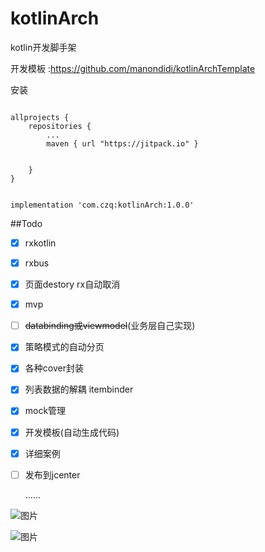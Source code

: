 # kotlinArch
kotlin开发脚手架

开发模板 :https://github.com/manondidi/kotlinArchTemplate


安装

```

allprojects {
    repositories {
        ...
        maven { url "https://jitpack.io" }


    }
}

```
```

implementation 'com.czq:kotlinArch:1.0.0'
```



##Todo
- [x] rxkotlin

- [x] rxbus

- [x] 页面destory rx自动取消

- [x] mvp

- [ ] ~~databinding或viewmodel~~(业务层自己实现)

- [x] 策略模式的自动分页

- [x] 各种cover封装

- [x] 列表数据的解耦 itembinder

- [x] mock管理

- [x] 开发模板(自动生成代码)

- [x] 详细案例

- [ ] 发布到jcenter

  ......



![图片](https://raw.githubusercontent.com/manondidi/kotlinArch/master/%E6%88%AA%E5%9B%BE/sc1.jpg)

![图片](https://raw.githubusercontent.com/manondidi/kotlinArch/master/%E6%88%AA%E5%9B%BE/sc2.jpg)





